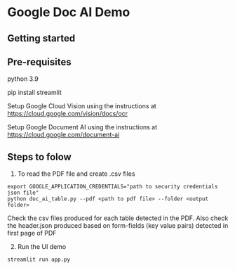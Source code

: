 # Google Doc AI Demo


## Getting started


## Pre-requisites
python 3.9

pip install streamlit

Setup Google Cloud Vision using the instructions at https://cloud.google.com/vision/docs/ocr

Setup Google Document AI using the instructions at https://cloud.google.com/document-ai

## Steps to folow

1. To read the PDF file and create .csv files
```
export GOOGLE_APPLICATION_CREDENTIALS="path to security credentials json file"
python doc_ai_table.py --pdf <path to pdf file> --folder <output folder>
```
Check the csv files produced for each table detected in the PDF.
Also check the header.json produced based on form-fields (key value pairs) detected in first page of PDF

2. Run the UI demo 
```
streamlit run app.py
```
